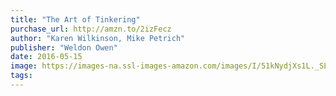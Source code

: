 ```yaml
---
title: "The Art of Tinkering"
purchase_url: http://amzn.to/2izFecz
author: "Karen Wilkinson, Mike Petrich"
publisher: "Weldon Owen"
date: 2016-05-15
image: https://images-na.ssl-images-amazon.com/images/I/51kNydjXs1L._SL75_.jpg
tags:
---
```


